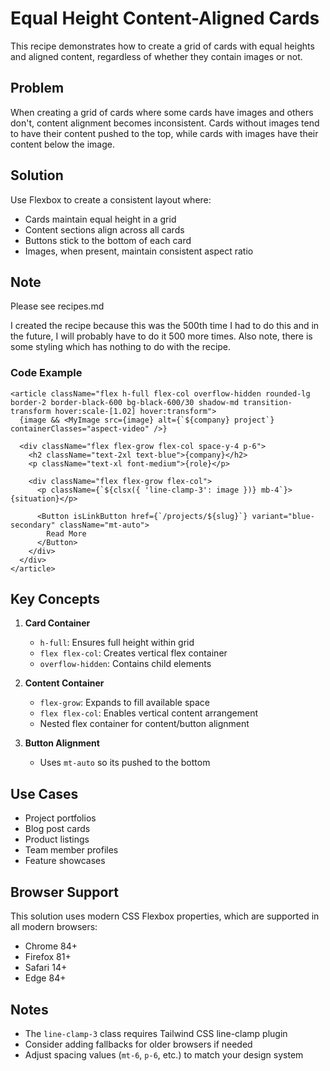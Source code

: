 # Equal Height Content-Aligned Cards

This recipe demonstrates how to create a grid of cards with equal heights and aligned content, regardless of whether they contain images or not.

## Problem

When creating a grid of cards where some cards have images and others don't, content alignment becomes inconsistent. Cards without images tend to have their content pushed to the top, while cards with images have their content below the image.

## Solution

Use Flexbox to create a consistent layout where:

- Cards maintain equal height in a grid
- Content sections align across all cards
- Buttons stick to the bottom of each card
- Images, when present, maintain consistent aspect ratio

## Note

Please see recipes.md

I created the recipe because this was the 500th time I had to do this and in the future, I will probably have to do it 500 more times. Also note, there is some styling which has nothing to do with the recipe.

### Code Example

```tsx
<article className="flex h-full flex-col overflow-hidden rounded-lg border-2 border-black-600 bg-black-600/30 shadow-md transition-transform hover:scale-[1.02] hover:transform">
  {image && <MyImage src={image} alt={`${company} project`} containerClasses="aspect-video" />}

  <div className="flex flex-grow flex-col space-y-4 p-6">
    <h2 className="text-2xl text-blue">{company}</h2>
    <p className="text-xl font-medium">{role}</p>

    <div className="flex flex-grow flex-col">
      <p className={`${clsx({ 'line-clamp-3': image })} mb-4`}>{situation}</p>

      <Button isLinkButton href={`/projects/${slug}`} variant="blue-secondary" className="mt-auto">
        Read More
      </Button>
    </div>
  </div>
</article>
```

## Key Concepts

1. **Card Container**

   - `h-full`: Ensures full height within grid
   - `flex flex-col`: Creates vertical flex container
   - `overflow-hidden`: Contains child elements

2. **Content Container**

   - `flex-grow`: Expands to fill available space
   - `flex flex-col`: Enables vertical content arrangement
   - Nested flex container for content/button alignment

3. **Button Alignment**
   - Uses `mt-auto` so its pushed to the bottom

## Use Cases

- Project portfolios
- Blog post cards
- Product listings
- Team member profiles
- Feature showcases

## Browser Support

This solution uses modern CSS Flexbox properties, which are supported in all modern browsers:

- Chrome 84+
- Firefox 81+
- Safari 14+
- Edge 84+

## Notes

- The `line-clamp-3` class requires Tailwind CSS line-clamp plugin
- Consider adding fallbacks for older browsers if needed
- Adjust spacing values (`mt-6`, `p-6`, etc.) to match your design system
